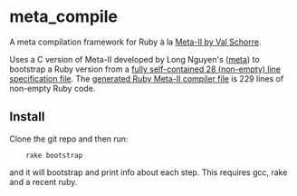 meta_compile
============

A meta compilation framework for Ruby à la [Meta-II by Val Schorre](http://ibm-1401.info/Meta-II-schorre.pdf).

Uses a C version of Meta-II developed by Long Nguyen's ([meta](https://github.com/impeachgod/meta)) to bootstrap a Ruby version from a [fully self-contained 28 (non-empty) line specification file](https://raw.github.com/robertfeldt/meta_compile/master/bootstrap/meta_for_ruby.txt). The [generated Ruby Meta-II compiler file](https://github.com/robertfeldt/meta_compile/blob/master/bin/meta_compile) is 229 lines of non-empty Ruby code.

Install
-------

Clone the git repo and then run:

        rake bootstrap

and it will bootstrap and print info about each step. This requires gcc, rake and a recent ruby.
